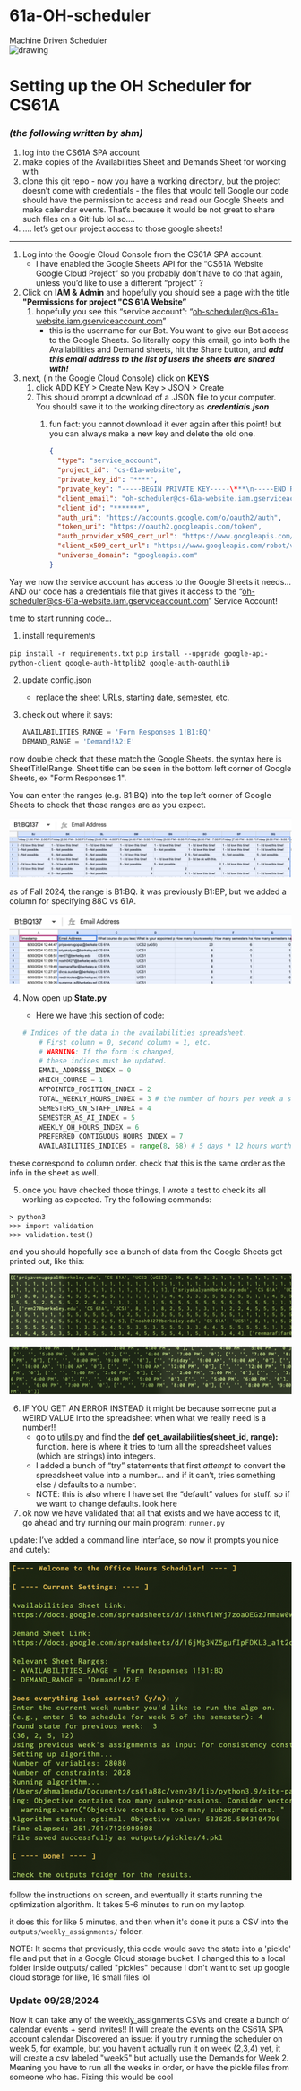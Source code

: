 # 61a-OH-scheduler
Machine Driven Scheduler <br>
<img src="https://github.com/Cal-CS-61A-Staff/61a-OH-scheduler/assets/40013378/0ea38fcf-2879-4982-816f-34f2463b310a" alt="drawing" width="350"/>


# Setting up the OH Scheduler for CS61A
### *(the following written by shm)*

1. log into the CS61A SPA account
2. make copies of the Availabilities Sheet and Demands Sheet for working with
3. clone this git repo - now you have a working directory, but the project doesn’t come with credentials - the files that would tell Google our code should have the permission to access and read our Google Sheets and make calendar events. That’s because it would be not great to share such files on a GitHub lol so…. 
4. …. let’s get our project access to those google sheets! 
---
1. Log into the Google Cloud Console from the CS61A SPA account.
    - I have enabled the Google Sheets API for the “CS61A Website Google Cloud Project” so you probably don’t have to do that again, unless you’d like to use a different “project” ?
2. Click on **IAM & Admin** and hopefully you should see a page with the title **"Permissions for project "CS 61A Website”**
    1. hopefully you see this “service account”: “[oh-scheduler@cs-61a-website.iam.gserviceaccount.com](mailto:oh-scheduler@cs-61a-website.iam.gserviceaccount.com)” 
        - this is the username for our Bot. You want to give our Bot access to the Google Sheets. So literally copy this email, go into both the Availabilities and Demand sheets, hit the Share button, and ***add this email address to the list of users the sheets are shared with!***
3. next, (in the Google Cloud Console) click on **KEYS** 
    1. click ADD KEY > Create New Key > JSON > Create
    2. This should prompt a download of a .JSON file to your computer. You should save it to the working directory as ***credentials.json*** 
        1. fun fact: you cannot download it ever again after this point! but you can always make a new key and delete the old one.
            
            ```json
            {
              "type": "service_account",
              "project_id": "cs-61a-website",
              "private_key_id": "****",
              "private_key": "-----BEGIN PRIVATE KEY-----\***\n-----END PRIVATE KEY-----\n",
              "client_email": "oh-scheduler@cs-61a-website.iam.gserviceaccount.com",
              "client_id": "*******",
              "auth_uri": "https://accounts.google.com/o/oauth2/auth",
              "token_uri": "https://oauth2.googleapis.com/token",
              "auth_provider_x509_cert_url": "https://www.googleapis.com/oauth2/v1/certs",
              "client_x509_cert_url": "https://www.googleapis.com/robot/v1/metadata/x509/oh-scheduler%40cs-61a-website.iam.gserviceaccount.com",
              "universe_domain": "googleapis.com"
            }
            
            ```
            

Yay we now the service account has access to the Google Sheets it needs... AND our code has a credentials file that gives it access to the “[oh-scheduler@cs-61a-website.iam.gserviceaccount.com](mailto:oh-scheduler@cs-61a-website.iam.gserviceaccount.com)” Service Account!


time to start running code…

1. install requirements 

`pip install -r requirements.txt`
`pip install --upgrade google-api-python-client google-auth-httplib2 google-auth-oauthlib`

2. update config.json
    - replace the sheet URLs, starting date, semester, etc.
3.    check out where it says:
  
        
        ```python
        AVAILABILITIES_RANGE = 'Form Responses 1!B1:BQ'
        DEMAND_RANGE = 'Demand!A2:E'
        ```
        
    
  now double check that these match the Google Sheets. the syntax here is SheetTitle!Range. Sheet title can be seen in the bottom left corner of Google Sheets, ex "Form Responses 1". 
  
  You can enter the ranges (e.g. B1:BQ) into the top left corner of Google Sheets to check that those ranges are as you expect. 
    
![as of Fall 2024, the range is B1:BQ. it was previously B1:BP, but we added a column for specifying 88C vs 61A](images/image.png)
    
 as of Fall 2024, the range is B1:BQ. it was previously B1:BP, but we added a column for specifying 88C vs 61A.
    
![note that we are ignoring the timestamp column, which means the Email Address Column = the first column = Index 0](images/image%201.png)
    
    
4. Now open up **State.py**
    - Here we have this section of code:
    
    ```python
    # Indices of the data in the availabilities spreadsheet. 
        # First column = 0, second column = 1, etc.
        # WARNING: If the form is changed,
        # these indices must be updated.
        EMAIL_ADDRESS_INDEX = 0
        WHICH_COURSE = 1
        APPOINTED_POSITION_INDEX = 2
        TOTAL_WEEKLY_HOURS_INDEX = 3 # the number of hours per week a staff member's total appointment is
        SEMESTERS_ON_STAFF_INDEX = 4
        SEMESTER_AS_AI_INDEX = 5
        WEEKLY_OH_HOURS_INDEX = 6
        PREFERRED_CONTIGUOUS_HOURS_INDEX = 7
        AVAILABILITIES_INDICES = range(8, 68) # 5 days * 12 hours worth of slots per day  (9AM - 9PM) = 60 slots
    ```
    

these correspond to column order. check that this is the same order as the info in the sheet as well. 

5. once you have checked those things, I wrote a test to check its all working as expected. Try the following commands:
```
> python3
>>> import validation
>>> validation.test()
```

and you should hopefully see a bunch of data from the Google Sheets get printed out, like this:

![data grabbed from availabilities sheet](images/image%202.png)

![data grabbed from demand sheet](images/image%203.png)


6. IF YOU GET AN ERROR INSTEAD it might be because someone put a wEIRD VALUE into the spreadsheet when what we really need is a number!! 
    - go to [utils.py](http://utils.py) and find the **def get_availabilities(sheet_id, range):** function. here is where it tries to turn all the spreadsheet values (which are strings) into integers.
    - I added a bunch of “try” statements that first *attempt* to convert the spreadsheet value into a number… and if it can’t, tries something else / defaults to a number. 
    - NOTE: this is also where I have set the “default” values for stuff. so if we want to change defaults. look here
7. ok now we have validated that all that exists and we have access to it, go ahead and try running our main program: `runner.py`
   
update: I’ve added a command line interface, so now it prompts you nice and cutely:

![image.png](images/image%205.png)

follow the instructions on screen, and eventually it starts running the optimization algorithm. It takes 5-6 minutes to run on my laptop. 

it does this for like 5 minutes, and then when it's done it puts a CSV into the 
`outputs/weekly_assignments/` folder.

NOTE: It seems that previously, this code would save the state into a 'pickle' file and put that in a Google Cloud storage bucket. I changed this to a local folder inside outputs/ called "pickles" because I don't want to set up google cloud storage for like, 16 small files lol 


<h3>Update 09/28/2024 </h3> 
Now it can take any of the weekly_assignments CSVs and create a bunch of calendar events + send invites!! 
It will create the events on the CS61A SPA account calendar
Discovered an issue: if you try running the scheduler on week 5, for example, but you haven't actually run it on week (2,3,4) yet, it will create a csv labeled "week5" but actually use the Demands for Week 2. Meaning you have to run all the weeks in order, or have the pickle files from someone who has. Fixing this would be cool 
